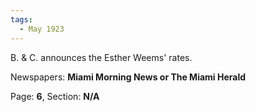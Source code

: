```yaml
---  
tags:  
  - May 1923  
---  
```

  
B. & C. announces the Esther Weems' rates.  
  
Newspapers: **Miami Morning News or The Miami Herald**  
  
Page: **6**, Section: **N/A** 
